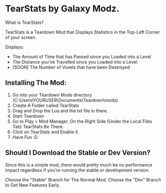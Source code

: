 # TearStats by Galaxy Modz.

What is TearStats?
<p>TearStats is a Teardown Mod that Displays Statistics  in the Top-Left Corner of your screen.</p>

Displays:
* The Amount of Time that has Passed since you Loaded into a Level
* The Distance you've Travelled since you Loaded into a Level
* [SOON] The Number of Voxels that have been Destroyed

## Installing The Mod:

1. Go into your Teardown Mods directory (C:\Users\YOURUSER\Documents\Teardown\mods)
2. Create A Folder called TearStats
3. Drag and Drop the Lua and the txt file in there.
4. Start Teardown
5. Go to Play > Mod Manager, On the Right Side (Under the Local Files Tab) TearStats Be There.
6. Click on TearStats and Enable it.
7. Have Fun :D

## Should I Download the Stable or Dev Version?
<p>Since this is a simple mod, there would pretty much be no performance impact regardless if you're running the stable or development version.</p>
Choose the "Stable" Branch for The Normal Mod.
Choose the "Dev" Branch to Get New Features Early.
